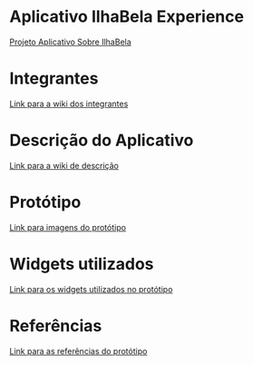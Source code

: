 <h1>Aplicativo IlhaBela Experience</h1>
<a href="https://github.com/JuS0l/App_IlhaBela/wiki/Projeto-Aplicativo-Informativo-Sobre-IlhaBela"> Projeto Aplicativo Sobre IlhaBela </a>


<h1>Integrantes</h1>
<a href="https://github.com/JuS0l/App_IlhaBela/wiki/Integrantes">Link para a wiki dos integrantes</a>

<h1>Descrição do Aplicativo</h1>

<a href="https://github.com/JuS0l/App_IlhaBela/wiki/Descrição-do-Aplicativo">Link para a wiki de descrição</a>

<h1>Protótipo</h1>

<a href="https://github.com/JuS0l/App_IlhaBela/wiki/Protótipo">Link para imagens do protótipo</a>

<h1>Widgets utilizados</h1>

<a href="https://github.com/JuS0l/App_IlhaBela/wiki/Descrição-dos-Widgets-Utilizados">Link para os widgets  utilizados no protótipo</a>


<h1>Referências</h1>

<a href="https://github.com/JuS0l/App_IlhaBela/wiki/Refer%C3%AAncias">Link para as referências do protótipo</a>
